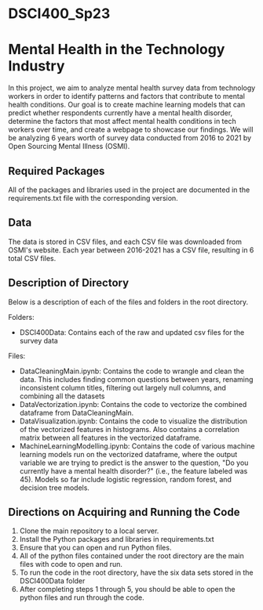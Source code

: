 # DSCI400_Sp23

# Mental Health in the Technology Industry

In this project, we aim to analyze mental health survey data from technology workers in order to identify patterns and factors that contribute to mental health conditions. Our goal is to create machine learning models that can predict whether respondents currently have a mental health disorder, determine the factors that most affect mental health conditions in tech workers over time, and create a webpage to showcase our findings. We will be analyzing 6 years worth of survey data conducted from 2016 to 2021 by Open Sourcing Mental Illness (OSMI).









## Required Packages

All of the packages and libraries used in the project are documented in the requirements.txt file with the corresponding version.




## Data

The data is stored in CSV files, and each CSV file was downloaded from OSMI's website. Each year between 2016-2021 has a CSV file, resulting in 6 total CSV files.

## Description of Directory

Below is a description of each of the files and folders in the root directory.

Folders:
- DSCI400Data: Contains each of the raw and updated csv files for the survey data

Files:
- DataCleaningMain.ipynb: Contains the code to wrangle and clean the data. This includes finding common questions between years, renaming inconsistent column titles, filtering out largely null columns, and combining all the datasets
- DataVectorization.ipynb: Contains the code to vectorize the combined dataframe from DataCleaningMain.
- DataVisualization.ipynb: Contains the code to visualize the distribution of the vectorized features in histograms. Also contains a correlation matrix between all features in the vectorized dataframe.
- MachineLearningModelling.ipynb: Contains the code of various machine learning models run on the vectorized dataframe, where the output variable we are trying to predict is the answer to the question, "Do you currently have a mental health disorder?" (i.e., the feature labeled was 45). Models so far include logistic regression, random forest, and decision tree models.




## Directions on Acquiring and Running the Code

1. Clone the main repository to a local server.
2. Install the Python packages and libraries in requirements.txt
3. Ensure that you can open and run Python files.
4. All of the python files contained under the root directory are the main files with code to open and run.
5. To run the code in the root directory, have the six data sets stored in the DSCI400Data folder
6. After completing steps 1 through 5, you should be able to open the python files and run through the code.
